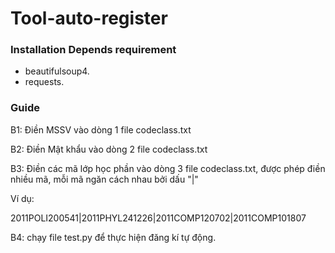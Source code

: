 # Tool-auto-register
### Installation Depends requirement
- beautifulsoup4.
- requests.
### Guide
<p>B1: Điền MSSV vào dòng 1 file codeclass.txt</p>
<p>B2: Điền Mật khẩu vào dòng 2 file codeclass.txt</p>
<p>B3: Điền các mã lớp học phần vào dòng 3 file codeclass.txt, được phép điền nhiều mã, mỗi mã ngăn cách nhau bởi dấu "|"</p>
<p>Ví dụ:</p>
<p>2011POLI200541|2011PHYL241226|2011COMP120702|2011COMP101807</p>
<p>B4: chạy file test.py để thực hiện đăng kí tự động.</p>
